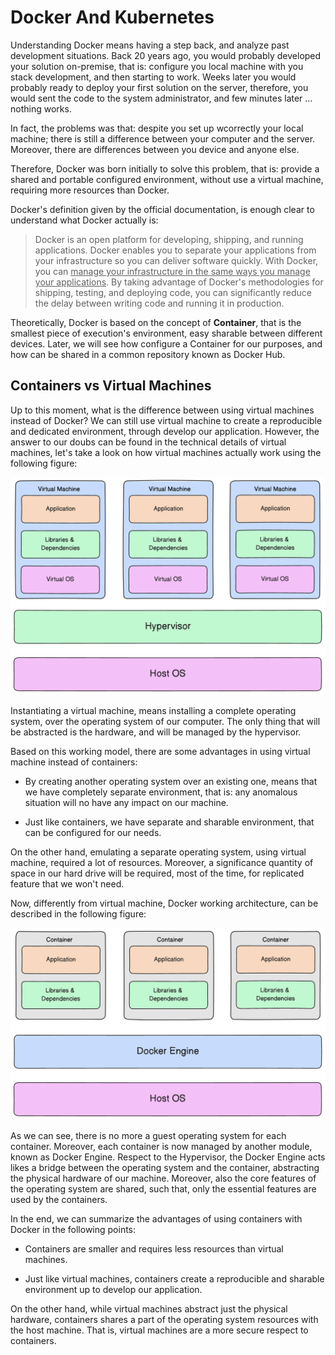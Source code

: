 # Docker And Kubernetes

Understanding Docker means having a step back, and analyze past development situations. Back 20 years ago, you would probably developed your solution on-premise, that is: configure you local machine with you stack development, and then starting to work. Weeks later you would probably ready to deploy your first solution on the server, therefore, you would sent the code to the system administrator, and few minutes later ... nothing works.

In fact, the problems was that: despite you set up wcorrectly your local machine; there is still a difference between your computer and the server. Moreover, there are differences between you device and anyone else.

Therefore, Docker was born initially to solve this problem, that is: provide a shared and portable configured environment, without use a virtual machine, requiring more resources than Docker.

Docker's definition given by the official documentation, is enough clear to understand what Docker actually is:

> Docker is an open platform for developing, shipping, and running applications. Docker enables you to separate your applications from your infrastructure so you can deliver software quickly. With Docker, you can <ins>manage your infrastructure in the same ways you manage your applications</ins>. By taking advantage of Docker's methodologies for shipping, testing, and deploying code, you can significantly reduce the delay between writing code and running it in production.

Theoretically, Docker is based on the concept of **Container**, that is the smallest piece of execution's environment, easy sharable between different devices. Later, we will see how configure a Container for our purposes, and how can be shared in a common repository known as Docker Hub.

## Containers vs Virtual Machines

Up to this moment, what is the difference between using virtual machines instead of Docker? We can still use virtual machine to create a reproducible and dedicated environment, through develop our application. However, the answer to our doubs can be found in the technical details of virtual machines, let's take a look on how virtual machines actually work using the following figure:

<div style="width: 100%">
    <img src="./assets/Virtual Machine.png" alt="Virtual Machine" />
</div>

Instantiating a virtual machine, means installing a complete operating system, over the operating system of our computer. The only thing that will be abstracted is the hardware, and will be managed by the hypervisor.

Based on this working model, there are some advantages in using virtual machine instead of containers:

* By creating another operating system over an existing one, means that we have completely separate environment, that is: any anomalous situation will no have any impact on our machine.

* Just like containers, we have separate and sharable environment, that can be configured for our needs.

On the other hand, emulating a separate operating system, using virtual machine, required a lot of resources. Moreover, a significance quantity of space in our hard drive will be required, most of the time, for replicated feature that we won't need.

Now, differently from virtual machine, Docker working architecture, can be described in the following figure:

<div style="width: 100%">
    <img src="./assets/Container.png" alt="Docker" />
</div>

As we can see, there is no more a guest operating system for each container. Moreover, each container is now managed by another module, known as Docker Engine. Respect to the Hypervisor, the Docker Engine acts likes a bridge between the operating system and the container, abstracting the physical hardware of our machine. Moreover, also the core features of the operating system are shared, such that, only the essential features are used by the containers.

In the end, we can summarize the advantages of using containers with Docker in the following points:

* Containers are smaller and requires less resources than virtual machines.

* Just like virtual machines, containers create a reproducible and sharable environment up to develop our application.

On the other hand, while virtual machines abstract just the physical hardware, containers shares a part of the operating system resources with the host machine. That is, virtual machines are a more secure respect to containers.
